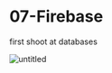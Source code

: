 # 07-Firebase

first shoot at databases

![untitled](https://user-images.githubusercontent.com/12276056/31804759-97589364-b529-11e7-95f0-fa56d44361b3.png)

